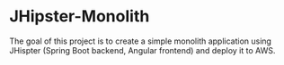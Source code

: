 # JHipster-Monolith

The goal of this project is to create a simple monolith application using JHispter (Spring Boot backend, Angular frontend) and deploy it to AWS.

